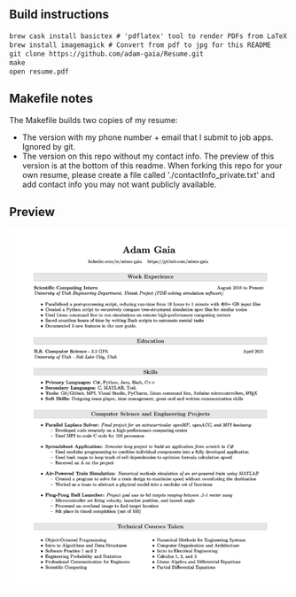 ## Build instructions
```
brew cask install basictex # 'pdflatex' tool to render PDFs from LaTeX
brew install imagemagick # Convert from pdf to jpg for this README
git clone https://github.com/adam-gaia/Resume.git
make
open resume.pdf
```

## Makefile notes
The Makefile builds two copies of my resume:
* The version with my phone number + email that I submit to job apps. Ignored by git.
* The version on this repo without my contact info. The preview of this version is at the bottom of this readme.
When forking this repo for your own resume, please create a file called './contactInfo_private.txt' and add contact info you may not want publicly available.


## Preview
![Adam Gaia](./readmeResumeRender.jpg)
